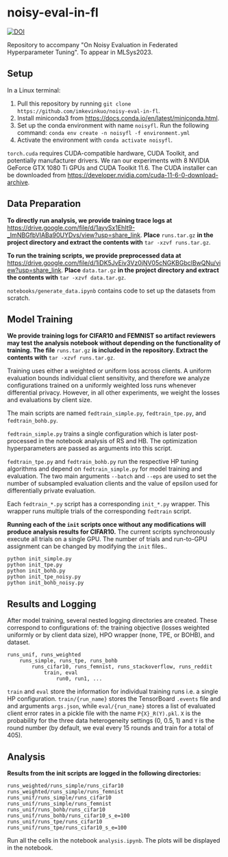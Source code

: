 # noisy-eval-in-fl
[![DOI](https://zenodo.org/badge/539070342.svg)](https://zenodo.org/badge/latestdoi/539070342)

Repository to accompany "On Noisy Evaluation in Federated Hyperparameter Tuning". To appear in MLSys2023.


## Setup

In a Linux terminal:
1. Pull this repository by running `git clone https://github.com/imkevinkuo/noisy-eval-in-fl`.
2. Install miniconda3 from https://docs.conda.io/en/latest/miniconda.html.
3. Set up the conda environment with name `noisyfl`. Run the following command:
```conda env create -n noisyfl -f environment.yml```
4. Activate the environment with `conda activate noisyfl`.

`torch.cuda` requires CUDA-compatible hardware, CUDA Toolkit, and potentially manufacturer drivers. We ran our experiments with 8 NVIDIA GeForce GTX 1080 Ti GPUs and CUDA Toolkit 11.6. The CUDA installer can be downloaded from https://developer.nvidia.com/cuda-11-6-0-download-archive.

## Data Preparation

**To directly run analysis, we provide training trace logs at** https://drive.google.com/file/d/1ayvSx1EhIt9-_ImNBGfbVlABa90UYDvs/view?usp=share_link. **Place** `runs.tar.gz` **in the project directory and extract the contents with** `tar -xzvf runs.tar.gz`. 

**To run the training scripts, we provide preprocessed data at** https://drive.google.com/file/d/1iDK5JvEiv3Vz0jNV05cNGKBGbclBwQNu/view?usp=share_link. **Place** `data.tar.gz` **in the project directory and extract the contents with** `tar -xzvf data.tar.gz`.

`notebooks/generate_data.ipynb` contains code to set up the datasets from scratch.

## Model Training

**We provide training logs for CIFAR10 and FEMNIST so artifact reviewers may test the analysis notebook without depending on the functionality of training. The file** `runs.tar.gz` **is included in the repository. Extract the contents with** `tar -xzvf runs.tar.gz`.

Training uses either a weighted or uniform loss across clients. A uniform evaluation bounds individual client sensitivity, and therefore we analyze configurations trained on a uniformly weighted loss runs whenever differential privacy. However, in all other experiments, we weight the losses and evaluations by client size.

The main scripts are named `fedtrain_simple.py`, `fedtrain_tpe.py`, and `fedtrain_bohb.py`.

`fedtrain_simple.py` trains a single configuration which is later post-processed in the notebook analysis of RS and HB. The optimization hyperparameters are passed as arguments into this script.

`fedtrain_tpe.py` and `fedtrain_bohb.py` run the respective HP tuning algorithms and depend on `fedtrain_simple.py` for model training and evaluation. The two main arguments `--batch` and `--eps` are used to set the number of subsampled evaluation clients and the value of epsilon used for differentially private evaluation.

Each `fedtrain_*.py` script has a corresponding `init_*.py` wrapper. This wrapper runs multiple trials of the corresponding `fedtrain` script. 

**Running each of the `init` scripts once without any modifications will produce analysis results for CIFAR10.** The current scripts synchronously execute all trials on a single GPU. The number of trials and run-to-GPU assignment can be changed by modifying the `init` files..

```
python init_simple.py
python init_tpe.py
python init_bohb.py
python init_tpe_noisy.py
python init_bohb_noisy.py
```
## Results and Logging

After model training, several nested logging directories are created. These correspond to configurations of: the training objective (losses weighted uniformly or by client data size), HPO wrapper (none, TPE, or BOHB), and dataset.
```
runs_unif, runs_weighted
    runs_simple, runs_tpe, runs_bohb
        runs_cifar10, runs_femnist, runs_stackoverflow, runs_reddit
            train, eval
                run0, run1, ...
```

`train` and `eval` store the information for individual training runs i.e. a single HP configuration. `train/{run_name}` stores the TensorBoard `.events` file and and arguments `args.json`, while `eval/{run_name}` stores a list of evaluated client error rates in a pickle file with the name `P{X}_R(Y).pkl`. `X` is the probability for the three data heterogeneity settings (0, 0.5, 1) and `Y` is the round number (by default, we eval every 15 rounds and train for a total of 405).



## Analysis

**Results from the init scripts are logged in the following directories:**

```
runs_weighted/runs_simple/runs_cifar10
runs_weighted/runs_simple/runs_femnist
runs_unif/runs_simple/runs_cifar10
runs_unif/runs_simple/runs_femnist
runs_unif/runs_bohb/runs_cifar10
runs_unif/runs_bohb/runs_cifar10_s_e=100
runs_unif/runs_tpe/runs_cifar10
runs_unif/runs_tpe/runs_cifar10_s_e=100
```

Run all the cells in the notebook `analysis.ipynb`. The plots will be displayed in the notebook.